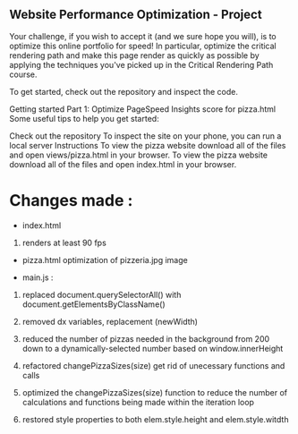 ## Website Performance Optimization - Project
Your challenge, if you wish to accept it (and we sure hope you will), is to optimize this online portfolio for speed! In particular, optimize the critical rendering path and make this page render as quickly as possible by applying the techniques you've picked up in the Critical Rendering Path course.

To get started, check out the repository and inspect the code.

Getting started
Part 1: Optimize PageSpeed Insights score for pizza.html
Some useful tips to help you get started:

Check out the repository
To inspect the site on your phone, you can run a local server
Instructions
To view the pizza website download all of the files and open views/pizza.html in your browser. To view the pizza website download all of the files and open index.html in your browser.

# Changes made :

- index.html 
1. renders at least 90 fps

- pizza.html
optimization of pizzeria.jpg image

- main.js : 

1. replaced document.querySelectorAll() with document.getElementsByClassName()

2. removed dx variables, replacement (newWidth)

3. reduced the number of pizzas needed in the background from 200 down to a dynamically-selected number based on window.innerHeight

4. refactored changePizzaSizes(size) get rid of unecessary functions and calls 

5. optimized the changePizzaSizes(size) function to reduce the number of calculations and functions being made within the iteration loop

6. restored style properties to both elem.style.height and elem.style.witdth




